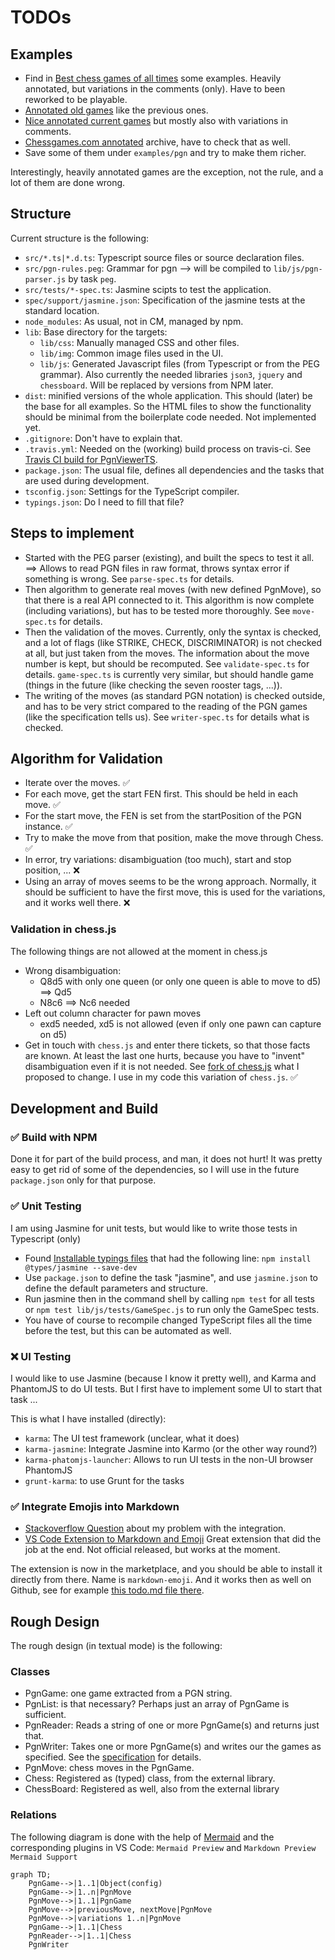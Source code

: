 # TODOs

## Examples

* Find in [Best chess games of all times](http://www.chessgames.com/perl/chesscollection?cid=1001601) some examples. Heavily annotated, but variations in the comments (only). Have to been reworked to be playable.
* [Annotated old games](http://www.chessgames.com/perl/chesscollection?cid=1013362) like the previous ones.
* [Nice annotated current games](https://gameknot.com/best-annotated-games.pl) but mostly also with variations in comments.
* [Chessgames.com annotated](http://www.chessgames.com/perl/ezsearch.pl?search=annotated) archive, have to check that as well.
* Save some of them under `examples/pgn` and try to make them richer.

Interestingly, heavily annotated games are the exception, not the rule, and a lot of them are done wrong.

## Structure

Current structure is the following:

* `src/*.ts|*.d.ts`: Typescript source files or source declaration files.
* `src/pgn-rules.peg`: Grammar for pgn --> will be compiled to `lib/js/pgn-parser.js` by task `peg`.
* `src/tests/*-spec.ts`: Jasmine scipts to test the application.
* `spec/support/jasmine.json`: Specification of the jasmine tests at the standard location.
* `node_modules`: As usual, not in CM, managed by npm.
* `lib`: Base directory for the targets:
  * `lib/css`: Manually managed CSS and other files.
  * `lib/img`: Common image files used in the UI.
  * `lib/js`: Generated Javascript files (from Typescript or from the PEG grammar). Also currently the needed libraries `json3`, `jquery` and `chessboard`. Will be replaced by versions from NPM later.
* `dist`: minified versions of the whole application. This should (later) be the base for all examples. So the HTML files to show the functionality should be minimal from the boilerplate code needed. Not implemented yet.
* `.gitignore`: Don't have to explain that.
* `.travis.yml`: Needed on the (working) build process on travis-ci. See [Travis CI build for PgnViewerTS](https://travis-ci.org/mliebelt/PgnViewerTS).
* `package.json`: The usual file, defines all dependencies and the tasks that are used during development.
* `tsconfig.json`: Settings for the TypeScript compiler.
* `typings.json`: Do I need to fill that file?

## Steps to implement

* Started with the PEG parser (existing), and built the specs to test it all. ==> Allows to read PGN files in raw format, throws syntax error if something is wrong. See `parse-spec.ts` for details.
* Then algorithm to generate real moves (with new defined PgnMove), so that there is a real API connected to it. This algorithm is now complete (including variations), but has to be tested more thoroughly. See `move-spec.ts` for details.
* Then the validation of the moves. Currently, only the syntax is checked, and a lot of flags (like STRIKE, CHECK, DISCRIMINATOR) is not checked at all, but just taken from the moves. The information about the move number is kept, but should be recomputed. See `validate-spec.ts` for details. `game-spec.ts` is currently very similar, but should handle game (things in the future (like checking the seven rooster tags, ...)).
* The writing of the moves (as standard PGN notation) is checked outside, and has to be very strict compared to the reading of the PGN games (like the specification tells us). See `writer-spec.ts` for details what is checked.

## Algorithm for Validation

* Iterate over the moves. :white_check_mark:
* For each move, get the start FEN first. This should be held in each move. :white_check_mark:
* For the start move, the FEN is set from the startPosition of the PGN instance. :white_check_mark:
* Try to make the move from that position, make the move through Chess. :white_check_mark:
* In error, try variations: disambiguation (too much), start and stop position, ... :x:
* Using an array of moves seems to be the wrong approach. Normally, it should be sufficient to have the first move, this is used for the variations, and it works well there. :x:

### Validation in chess.js

The following things are not allowed at the moment in chess.js

* Wrong disambiguation:
  * Q8d5 with only one queen (or only one queen is able to move to d5) ==> Qd5
  * N8c6 ==> Nc6 needed
* Left out column character for pawn moves
  * exd5 needed, xd5 is not allowed (even if only one pawn can capture on d5)
* Get in touch with `chess.js` and enter there tickets, so that those facts are known. At least the last one hurts, because you have to "invent" disambiguation even if it is not needed. See [fork of chess.js](https://github.com/mliebelt/chess.js) what I proposed to change. I use in my code this variation of `chess.js`. :white_check_mark:

## Development and Build

### :white_check_mark: Build with NPM

Done it for part of the build process, and man, it does not hurt! It was pretty easy to get rid of some of the dependencies, so I will use in the future `package.json` only for that purpose.

### :white_check_mark: Unit Testing

I am using Jasmine for unit tests, but would like to write those tests in Typescript (only)

* Found [Installable typings files](https://angular.io/docs/ts/latest/guide/typescript-configuration.html) that had the following line: `npm install @types/jasmine --save-dev`
* Use `package.json` to define the task "jasmine", and use `jasmine.json` to define the default parameters and structure.
* Run jasmine then in the command shell by calling `npm test` for all tests or `npm test lib/js/tests/GameSpec.js` to run only the GameSpec tests.
* You have of course to recompile changed TypeScript files all the time before the test, but this can be automated as well.

### :x: UI Testing

I would like to use Jasmine (because I know it pretty well), and Karma and PhantomJS to do UI tests. But I first have to implement some UI to start that task ...

This is what I have installed (directly):

* `karma`: The UI test framework (unclear, what it does)
* `karma-jasmine`: Integrate Jasmine into Karmo (or the other way round?)
* `karma-phatomjs-launcher`: Allows to run UI tests in the non-UI browser PhantomJS
* `grunt-karma`: to use Grunt for the tasks

### :white_check_mark: Integrate Emojis into Markdown

* [Stackoverflow Question](https://stackoverflow.com/questions/43020963/how-to-integrate-markdown-it-emoji-into-vs-code) about my problem with the integration.
* [VS Code Extension to Markdown and Emoji](https://github.com/mjbvz/vscode-markdown-emoji) Great extension that did the job at the end. Not official released, but works at the moment.

The extension is now in the marketplace, and you should be able to install it directly from there. Name is `markdown-emoji`. And it works then as well on Github, see for example [this todo.md file there](https://github.com/mliebelt/PgnViewerTS/blob/master/todo.md).

## Rough Design

The rough design (in textual mode) is the following:

### Classes

* PgnGame: one game extracted from a PGN string.
* PgnList: is that necessary? Perhaps just an array of PgnGame is sufficient.
* PgnReader: Reads a string of one or more PgnGame(s) and returns just that.
* PgnWriter: Takes one or more PgnGame(s) and writes our the games as specified. See the [specification](http://www.saremba.de/chessgml/standards/pgn/pgn-complete.htm) for details.
* PgnMove: chess moves in the PgnGame.
* Chess: Registered as (typed) class, from the external library.
* ChessBoard: Registered as well, also from the external library

### Relations

The following diagram is done with the help of [Mermaid](https://mermaidjs.github.io) and the corresponding plugins in VS Code: `Mermaid Preview` and `Markdown Preview Mermaid Support`

```mermaid
graph TD;
    PgnGame-->|1..1|Object(config)
    PgnGame-->|1..n|PgnMove
    PgnMove-->|1..1|PgnGame
    PgnMove-->|previousMove, nextMove|PgnMove
    PgnMove-->|variations 1..n|PgnMove
    PgnGame-->|1..1|Chess
    PgnReader-->|1..1|Chess
    PgnWriter
```